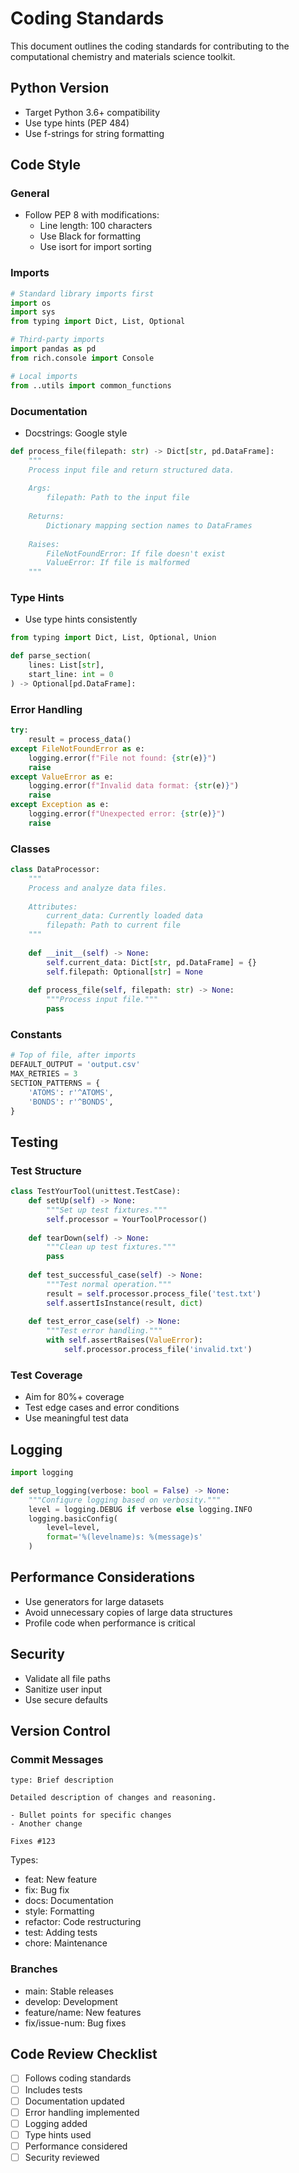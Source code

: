 # Coding Standards

This document outlines the coding standards for contributing to the computational chemistry and materials science toolkit.

## Python Version

- Target Python 3.6+ compatibility
- Use type hints (PEP 484)
- Use f-strings for string formatting

## Code Style

### General

- Follow PEP 8 with modifications:
  - Line length: 100 characters
  - Use Black for formatting
  - Use isort for import sorting

### Imports

```python
# Standard library imports first
import os
import sys
from typing import Dict, List, Optional

# Third-party imports
import pandas as pd
from rich.console import Console

# Local imports
from ..utils import common_functions
```

### Documentation

- Docstrings: Google style
```python
def process_file(filepath: str) -> Dict[str, pd.DataFrame]:
    """
    Process input file and return structured data.
    
    Args:
        filepath: Path to the input file
        
    Returns:
        Dictionary mapping section names to DataFrames
        
    Raises:
        FileNotFoundError: If file doesn't exist
        ValueError: If file is malformed
    """
```

### Type Hints

- Use type hints consistently
```python
from typing import Dict, List, Optional, Union

def parse_section(
    lines: List[str],
    start_line: int = 0
) -> Optional[pd.DataFrame]:
```

### Error Handling

```python
try:
    result = process_data()
except FileNotFoundError as e:
    logging.error(f"File not found: {str(e)}")
    raise
except ValueError as e:
    logging.error(f"Invalid data format: {str(e)}")
    raise
except Exception as e:
    logging.error(f"Unexpected error: {str(e)}")
    raise
```

### Classes

```python
class DataProcessor:
    """
    Process and analyze data files.
    
    Attributes:
        current_data: Currently loaded data
        filepath: Path to current file
    """
    
    def __init__(self) -> None:
        self.current_data: Dict[str, pd.DataFrame] = {}
        self.filepath: Optional[str] = None
        
    def process_file(self, filepath: str) -> None:
        """Process input file."""
        pass
```

### Constants

```python
# Top of file, after imports
DEFAULT_OUTPUT = 'output.csv'
MAX_RETRIES = 3
SECTION_PATTERNS = {
    'ATOMS': r'^ATOMS',
    'BONDS': r'^BONDS',
}
```

## Testing

### Test Structure

```python
class TestYourTool(unittest.TestCase):
    def setUp(self) -> None:
        """Set up test fixtures."""
        self.processor = YourToolProcessor()
        
    def tearDown(self) -> None:
        """Clean up test fixtures."""
        pass
        
    def test_successful_case(self) -> None:
        """Test normal operation."""
        result = self.processor.process_file('test.txt')
        self.assertIsInstance(result, dict)
        
    def test_error_case(self) -> None:
        """Test error handling."""
        with self.assertRaises(ValueError):
            self.processor.process_file('invalid.txt')
```

### Test Coverage

- Aim for 80%+ coverage
- Test edge cases and error conditions
- Use meaningful test data

## Logging

```python
import logging

def setup_logging(verbose: bool = False) -> None:
    """Configure logging based on verbosity."""
    level = logging.DEBUG if verbose else logging.INFO
    logging.basicConfig(
        level=level,
        format='%(levelname)s: %(message)s'
    )
```

## Performance Considerations

- Use generators for large datasets
- Avoid unnecessary copies of large data structures
- Profile code when performance is critical

## Security

- Validate all file paths
- Sanitize user input
- Use secure defaults

## Version Control

### Commit Messages

```
type: Brief description

Detailed description of changes and reasoning.

- Bullet points for specific changes
- Another change

Fixes #123
```

Types:
- feat: New feature
- fix: Bug fix
- docs: Documentation
- style: Formatting
- refactor: Code restructuring
- test: Adding tests
- chore: Maintenance

### Branches

- main: Stable releases
- develop: Development
- feature/name: New features
- fix/issue-num: Bug fixes

## Code Review Checklist

- [ ] Follows coding standards
- [ ] Includes tests
- [ ] Documentation updated
- [ ] Error handling implemented
- [ ] Logging added
- [ ] Type hints used
- [ ] Performance considered
- [ ] Security reviewed
